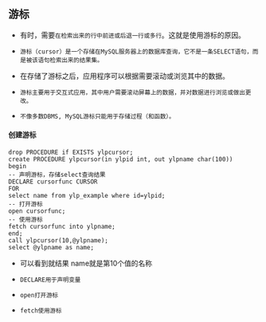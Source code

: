 ## 游标
* 有时，需要`在检索出来的行中前进或后退一行或多行`。这就是使用游标的原因。
* `游标（cursor）是一个存储在MySQL服务器上的数据库查询，它不是一条SELECT语句，而是被该语句检索出来的结果集。`
* 在存储了游标之后，应用程序可以根据需要滚动或浏览其中的数据。

* `游标主要用于交互式应用，其中用户需要滚动屏幕上的数据，并对数据进行浏览或做出更改。`

* `不像多数DBMS, MySQL游标只能用于存储过程（和函数）。`

#### 创建游标
```mysql
drop PROCEDURE if EXISTS ylpcursor;
create PROCEDURE ylpcursor(in ylpid int, out ylpname char(100))
begin 
-- 声明游标，存储select查询结果
DECLARE cursorfunc CURSOR
FOR
select name from ylp_example where id=ylpid;
-- 打开游标
open cursorfunc;
-- 使用游标
fetch cursorfunc into ylpname;
end;
call ylpcursor(10,@ylpname);
select @ylpname as name;
```
* 可以看到就结果 name就是第10个值的名称

* `DECLARE用于声明变量`
* `open打开游标`
* `fetch使用游标`



